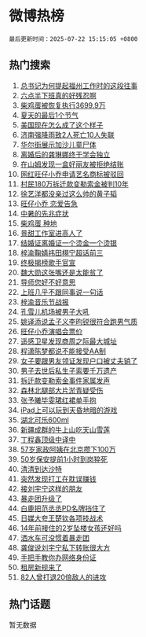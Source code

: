 # 微博热榜

`最后更新时间：2025-07-22 15:15:05 +0800`

## 热门搜索

1. [总书记为何提起福州工作时的这段往事](https://m.weibo.cn/search?containerid=100103type%3D1%26t%3D10%26q%3D%23%E6%80%BB%E4%B9%A6%E8%AE%B0%E4%B8%BA%E4%BD%95%E6%8F%90%E8%B5%B7%E7%A6%8F%E5%B7%9E%E5%B7%A5%E4%BD%9C%E6%97%B6%E7%9A%84%E8%BF%99%E6%AE%B5%E5%BE%80%E4%BA%8B%23&stream_entry_id=51&isnewpage=1&extparam=seat%3D1%26c_type%3D51%26pos%3D0%26cate%3D10103%26q%3D%2523%25E6%2580%25BB%25E4%25B9%25A6%25E8%25AE%25B0%25E4%25B8%25BA%25E4%25BD%2595%25E6%258F%2590%25E8%25B5%25B7%25E7%25A6%258F%25E5%25B7%259E%25E5%25B7%25A5%25E4%25BD%259C%25E6%2597%25B6%25E7%259A%2584%25E8%25BF%2599%25E6%25AE%25B5%25E5%25BE%2580%25E4%25BA%258B%2523%26dgr%3D0%26filter_type%3Drealtimehot%26stream_entry_id%3D51%26display_time%3D1753168504%26pre_seqid%3D1753168504279010475662)
1. [六点半下班真的好残忍啊](https://m.weibo.cn/search?containerid=100103type%3D1%26t%3D10%26q%3D%E5%85%AD%E7%82%B9%E5%8D%8A%E4%B8%8B%E7%8F%AD%E7%9C%9F%E7%9A%84%E5%A5%BD%E6%AE%8B%E5%BF%8D%E5%95%8A&stream_entry_id=31&isnewpage=1&extparam=seat%3D1%26c_type%3D31%26pos%3D0%26cate%3D5001%26q%3D%25E5%2585%25AD%25E7%2582%25B9%25E5%258D%258A%25E4%25B8%258B%25E7%258F%25AD%25E7%259C%259F%25E7%259A%2584%25E5%25A5%25BD%25E6%25AE%258B%25E5%25BF%258D%25E5%2595%258A%26dgr%3D0%26flag%3D2%26realpos%3D1%26stream_entry_id%3D31%26lcate%3D5001%26filter_type%3Drealtimehot%26band_rank%3D1%26display_time%3D1753168504%26pre_seqid%3D1753168504279010475662)
1. [柴鸡蛋被恢复执行3699.9万](https://m.weibo.cn/search?containerid=100103type%3D1%26t%3D10%26q%3D%23%E6%9F%B4%E9%B8%A1%E8%9B%8B%E8%A2%AB%E6%81%A2%E5%A4%8D%E6%89%A7%E8%A1%8C3699.9%E4%B8%87%23&stream_entry_id=31&isnewpage=1&extparam=seat%3D1%26c_type%3D31%26pos%3D1%26cate%3D5001%26q%3D%2523%25E6%259F%25B4%25E9%25B8%25A1%25E8%259B%258B%25E8%25A2%25AB%25E6%2581%25A2%25E5%25A4%258D%25E6%2589%25A7%25E8%25A1%258C3699.9%25E4%25B8%2587%2523%26dgr%3D0%26flag%3D2%26realpos%3D2%26stream_entry_id%3D31%26lcate%3D5001%26filter_type%3Drealtimehot%26band_rank%3D2%26display_time%3D1753168504%26pre_seqid%3D1753168504279010475662)
1. [夏天的最后1个节气](https://m.weibo.cn/search?containerid=100103type%3D1%26t%3D10%26q%3D%23%E5%A4%8F%E5%A4%A9%E7%9A%84%E6%9C%80%E5%90%8E1%E4%B8%AA%E8%8A%82%E6%B0%94%23&stream_entry_id=31&isnewpage=1&extparam=seat%3D1%26c_type%3D31%26pos%3D2%26cate%3D5001%26q%3D%2523%25E5%25A4%258F%25E5%25A4%25A9%25E7%259A%2584%25E6%259C%2580%25E5%2590%258E1%25E4%25B8%25AA%25E8%258A%2582%25E6%25B0%2594%2523%26dgr%3D0%26flag%3D0%26realpos%3D3%26stream_entry_id%3D31%26lcate%3D5001%26filter_type%3Drealtimehot%26band_rank%3D3%26display_time%3D1753168504%26pre_seqid%3D1753168504279010475662)
1. [美国现在怎么成了这个样子](https://m.weibo.cn/search?containerid=100103type%3D1%26t%3D10%26q%3D%E7%BE%8E%E5%9B%BD%E7%8E%B0%E5%9C%A8%E6%80%8E%E4%B9%88%E6%88%90%E4%BA%86%E8%BF%99%E4%B8%AA%E6%A0%B7%E5%AD%90&stream_entry_id=31&isnewpage=1&extparam=seat%3D1%26c_type%3D31%26pos%3D3%26cate%3D5001%26q%3D%25E7%25BE%258E%25E5%259B%25BD%25E7%258E%25B0%25E5%259C%25A8%25E6%2580%258E%25E4%25B9%2588%25E6%2588%2590%25E4%25BA%2586%25E8%25BF%2599%25E4%25B8%25AA%25E6%25A0%25B7%25E5%25AD%2590%26dgr%3D0%26flag%3D1%26realpos%3D4%26stream_entry_id%3D31%26lcate%3D5001%26filter_type%3Drealtimehot%26band_rank%3D4%26display_time%3D1753168504%26pre_seqid%3D1753168504279010475662)
1. [济南强降雨致2人死亡10人失联](https://m.weibo.cn/search?containerid=100103type%3D1%26t%3D10%26q%3D%23%E6%B5%8E%E5%8D%97%E5%BC%BA%E9%99%8D%E9%9B%A8%E8%87%B42%E4%BA%BA%E6%AD%BB%E4%BA%A110%E4%BA%BA%E5%A4%B1%E8%81%94%23&stream_entry_id=31&isnewpage=1&extparam=seat%3D1%26c_type%3D31%26pos%3D4%26cate%3D5001%26q%3D%2523%25E6%25B5%258E%25E5%258D%2597%25E5%25BC%25BA%25E9%2599%258D%25E9%259B%25A8%25E8%2587%25B42%25E4%25BA%25BA%25E6%25AD%25BB%25E4%25BA%25A110%25E4%25BA%25BA%25E5%25A4%25B1%25E8%2581%2594%2523%26dgr%3D0%26flag%3D0%26realpos%3D5%26stream_entry_id%3D31%26lcate%3D5001%26filter_type%3Drealtimehot%26band_rank%3D5%26display_time%3D1753168504%26pre_seqid%3D1753168504279010475662)
1. [华尔街展示加沙儿童尸体](https://m.weibo.cn/search?containerid=100103type%3D1%26t%3D10%26q%3D%E5%8D%8E%E5%B0%94%E8%A1%97%E5%B1%95%E7%A4%BA%E5%8A%A0%E6%B2%99%E5%84%BF%E7%AB%A5%E5%B0%B8%E4%BD%93&stream_entry_id=31&isnewpage=1&extparam=seat%3D1%26c_type%3D31%26pos%3D5%26cate%3D5001%26q%3D%25E5%258D%258E%25E5%25B0%2594%25E8%25A1%2597%25E5%25B1%2595%25E7%25A4%25BA%25E5%258A%25A0%25E6%25B2%2599%25E5%2584%25BF%25E7%25AB%25A5%25E5%25B0%25B8%25E4%25BD%2593%26dgr%3D0%26flag%3D1%26realpos%3D6%26stream_entry_id%3D31%26lcate%3D5001%26filter_type%3Drealtimehot%26band_rank%3D6%26display_time%3D1753168504%26pre_seqid%3D1753168504279010475662)
1. [离婚后的龚琳娜终于学会独立](https://m.weibo.cn/search?containerid=100103type%3D1%26t%3D10%26q%3D%23%E7%A6%BB%E5%A9%9A%E5%90%8E%E7%9A%84%E9%BE%9A%E7%90%B3%E5%A8%9C%E7%BB%88%E4%BA%8E%E5%AD%A6%E4%BC%9A%E7%8B%AC%E7%AB%8B%23&stream_entry_id=31&isnewpage=1&extparam=seat%3D1%26c_type%3D31%26pos%3D6%26cate%3D5001%26q%3D%2523%25E7%25A6%25BB%25E5%25A9%259A%25E5%2590%258E%25E7%259A%2584%25E9%25BE%259A%25E7%2590%25B3%25E5%25A8%259C%25E7%25BB%2588%25E4%25BA%258E%25E5%25AD%25A6%25E4%25BC%259A%25E7%258B%25AC%25E7%25AB%258B%2523%26dgr%3D0%26flag%3D1%26realpos%3D7%26stream_entry_id%3D31%26lcate%3D5001%26filter_type%3Drealtimehot%26band_rank%3D7%26display_time%3D1753168504%26pre_seqid%3D1753168504279010475662)
1. [在山姆发现一盒好丽友被拒绝结账](https://m.weibo.cn/search?containerid=100103type%3D1%26t%3D10%26q%3D%23%E5%9C%A8%E5%B1%B1%E5%A7%86%E5%8F%91%E7%8E%B0%E4%B8%80%E7%9B%92%E5%A5%BD%E4%B8%BD%E5%8F%8B%E8%A2%AB%E6%8B%92%E7%BB%9D%E7%BB%93%E8%B4%A6%23&stream_entry_id=31&isnewpage=1&extparam=seat%3D1%26c_type%3D31%26pos%3D7%26cate%3D5001%26q%3D%2523%25E5%259C%25A8%25E5%25B1%25B1%25E5%25A7%2586%25E5%258F%2591%25E7%258E%25B0%25E4%25B8%2580%25E7%259B%2592%25E5%25A5%25BD%25E4%25B8%25BD%25E5%258F%258B%25E8%25A2%25AB%25E6%258B%2592%25E7%25BB%259D%25E7%25BB%2593%25E8%25B4%25A6%2523%26dgr%3D0%26flag%3D2%26realpos%3D8%26stream_entry_id%3D31%26lcate%3D5001%26filter_type%3Drealtimehot%26band_rank%3D8%26display_time%3D1753168504%26pre_seqid%3D1753168504279010475662)
1. [网红旺仔小乔申请艺名商标被驳回](https://m.weibo.cn/search?containerid=100103type%3D1%26t%3D10%26q%3D%23%E7%BD%91%E7%BA%A2%E6%97%BA%E4%BB%94%E5%B0%8F%E4%B9%94%E7%94%B3%E8%AF%B7%E8%89%BA%E5%90%8D%E5%95%86%E6%A0%87%E8%A2%AB%E9%A9%B3%E5%9B%9E%23&stream_entry_id=31&isnewpage=1&extparam=seat%3D1%26c_type%3D31%26pos%3D8%26cate%3D5001%26q%3D%2523%25E7%25BD%2591%25E7%25BA%25A2%25E6%2597%25BA%25E4%25BB%2594%25E5%25B0%258F%25E4%25B9%2594%25E7%2594%25B3%25E8%25AF%25B7%25E8%2589%25BA%25E5%2590%258D%25E5%2595%2586%25E6%25A0%2587%25E8%25A2%25AB%25E9%25A9%25B3%25E5%259B%259E%2523%26dgr%3D0%26flag%3D0%26realpos%3D9%26stream_entry_id%3D31%26lcate%3D5001%26filter_type%3Drealtimehot%26band_rank%3D9%26display_time%3D1753168504%26pre_seqid%3D1753168504279010475662)
1. [村民180万拆迁款变勒索金被判10年](https://m.weibo.cn/search?containerid=100103type%3D1%26t%3D10%26q%3D%23%E6%9D%91%E6%B0%91180%E4%B8%87%E6%8B%86%E8%BF%81%E6%AC%BE%E5%8F%98%E5%8B%92%E7%B4%A2%E9%87%91%E8%A2%AB%E5%88%A410%E5%B9%B4%23&stream_entry_id=31&isnewpage=1&extparam=seat%3D1%26c_type%3D31%26pos%3D9%26cate%3D5001%26q%3D%2523%25E6%259D%2591%25E6%25B0%2591180%25E4%25B8%2587%25E6%258B%2586%25E8%25BF%2581%25E6%25AC%25BE%25E5%258F%2598%25E5%258B%2592%25E7%25B4%25A2%25E9%2587%2591%25E8%25A2%25AB%25E5%2588%25A410%25E5%25B9%25B4%2523%26dgr%3D0%26flag%3D0%26realpos%3D10%26stream_entry_id%3D31%26lcate%3D5001%26filter_type%3Drealtimehot%26band_rank%3D10%26display_time%3D1753168504%26pre_seqid%3D1753168504279010475662)
1. [徐艺洋都没亲过这么帅的黄子韬](https://m.weibo.cn/search?containerid=100103type%3D1%26t%3D10%26q%3D%E5%BE%90%E8%89%BA%E6%B4%8B%E9%83%BD%E6%B2%A1%E4%BA%B2%E8%BF%87%E8%BF%99%E4%B9%88%E5%B8%85%E7%9A%84%E9%BB%84%E5%AD%90%E9%9F%AC&stream_entry_id=31&isnewpage=1&extparam=seat%3D1%26c_type%3D31%26pos%3D10%26cate%3D5001%26q%3D%25E5%25BE%2590%25E8%2589%25BA%25E6%25B4%258B%25E9%2583%25BD%25E6%25B2%25A1%25E4%25BA%25B2%25E8%25BF%2587%25E8%25BF%2599%25E4%25B9%2588%25E5%25B8%2585%25E7%259A%2584%25E9%25BB%2584%25E5%25AD%2590%25E9%259F%25AC%26dgr%3D0%26flag%3D2%26realpos%3D11%26stream_entry_id%3D31%26lcate%3D5001%26filter_type%3Drealtimehot%26band_rank%3D11%26display_time%3D1753168504%26pre_seqid%3D1753168504279010475662)
1. [旺仔小乔 恋爱告急](https://m.weibo.cn/search?containerid=100103type%3D1%26t%3D10%26q%3D%E6%97%BA%E4%BB%94%E5%B0%8F%E4%B9%94+%E6%81%8B%E7%88%B1%E5%91%8A%E6%80%A5&stream_entry_id=31&isnewpage=1&extparam=seat%3D1%26c_type%3D31%26pos%3D11%26cate%3D5001%26q%3D%25E6%2597%25BA%25E4%25BB%2594%25E5%25B0%258F%25E4%25B9%2594%2520%25E6%2581%258B%25E7%2588%25B1%25E5%2591%258A%25E6%2580%25A5%26dgr%3D0%26flag%3D1%26realpos%3D12%26stream_entry_id%3D31%26lcate%3D5001%26filter_type%3Drealtimehot%26band_rank%3D12%26display_time%3D1753168504%26pre_seqid%3D1753168504279010475662)
1. [中暑的先兆症状](https://m.weibo.cn/search?containerid=100103type%3D1%26t%3D10%26q%3D%23%E4%B8%AD%E6%9A%91%E7%9A%84%E5%85%88%E5%85%86%E7%97%87%E7%8A%B6%23&stream_entry_id=31&isnewpage=1&extparam=seat%3D1%26c_type%3D31%26pos%3D12%26cate%3D5001%26q%3D%2523%25E4%25B8%25AD%25E6%259A%2591%25E7%259A%2584%25E5%2585%2588%25E5%2585%2586%25E7%2597%2587%25E7%258A%25B6%2523%26dgr%3D0%26flag%3D0%26realpos%3D13%26stream_entry_id%3D31%26lcate%3D5001%26filter_type%3Drealtimehot%26band_rank%3D13%26display_time%3D1753168504%26pre_seqid%3D1753168504279010475662)
1. [柴鸡蛋 种地](https://m.weibo.cn/search?containerid=100103type%3D1%26t%3D10%26q%3D%E6%9F%B4%E9%B8%A1%E8%9B%8B+%E7%A7%8D%E5%9C%B0&stream_entry_id=31&isnewpage=1&extparam=seat%3D1%26c_type%3D31%26pos%3D13%26cate%3D5001%26q%3D%25E6%259F%25B4%25E9%25B8%25A1%25E8%259B%258B%2520%25E7%25A7%258D%25E5%259C%25B0%26dgr%3D0%26flag%3D1%26realpos%3D14%26stream_entry_id%3D31%26lcate%3D5001%26filter_type%3Drealtimehot%26band_rank%3D14%26display_time%3D1753168504%26pre_seqid%3D1753168504279010475662)
1. [景甜工作室进高人了](https://m.weibo.cn/search?containerid=100103type%3D1%26t%3D10%26q%3D%E6%99%AF%E7%94%9C%E5%B7%A5%E4%BD%9C%E5%AE%A4%E8%BF%9B%E9%AB%98%E4%BA%BA%E4%BA%86&stream_entry_id=31&isnewpage=1&extparam=seat%3D1%26c_type%3D31%26pos%3D14%26cate%3D5001%26q%3D%25E6%2599%25AF%25E7%2594%259C%25E5%25B7%25A5%25E4%25BD%259C%25E5%25AE%25A4%25E8%25BF%259B%25E9%25AB%2598%25E4%25BA%25BA%25E4%25BA%2586%26dgr%3D0%26flag%3D0%26realpos%3D15%26stream_entry_id%3D31%26lcate%3D5001%26filter_type%3Drealtimehot%26band_rank%3D15%26display_time%3D1753168504%26pre_seqid%3D1753168504279010475662)
1. [结婚证离婚证一个烫金一个烫银](https://m.weibo.cn/search?containerid=100103type%3D1%26t%3D10%26q%3D%23%E7%BB%93%E5%A9%9A%E8%AF%81%E7%A6%BB%E5%A9%9A%E8%AF%81%E4%B8%80%E4%B8%AA%E7%83%AB%E9%87%91%E4%B8%80%E4%B8%AA%E7%83%AB%E9%93%B6%23&stream_entry_id=31&isnewpage=1&extparam=seat%3D1%26c_type%3D31%26pos%3D15%26cate%3D5001%26q%3D%2523%25E7%25BB%2593%25E5%25A9%259A%25E8%25AF%2581%25E7%25A6%25BB%25E5%25A9%259A%25E8%25AF%2581%25E4%25B8%2580%25E4%25B8%25AA%25E7%2583%25AB%25E9%2587%2591%25E4%25B8%2580%25E4%25B8%25AA%25E7%2583%25AB%25E9%2593%25B6%2523%26dgr%3D0%26flag%3D0%26realpos%3D16%26stream_entry_id%3D31%26lcate%3D5001%26filter_type%3Drealtimehot%26band_rank%3D16%26display_time%3D1753168504%26pre_seqid%3D1753168504279010475662)
1. [梓渝鞠婧祎田栩宁超话前三](https://m.weibo.cn/search?containerid=100103type%3D1%26t%3D10%26q%3D%23%E6%A2%93%E6%B8%9D%E9%9E%A0%E5%A9%A7%E7%A5%8E%E7%94%B0%E6%A0%A9%E5%AE%81%E8%B6%85%E8%AF%9D%E5%89%8D%E4%B8%89%23&stream_entry_id=31&isnewpage=1&extparam=seat%3D1%26c_type%3D31%26pos%3D16%26cate%3D5001%26q%3D%2523%25E6%25A2%2593%25E6%25B8%259D%25E9%259E%25A0%25E5%25A9%25A7%25E7%25A5%258E%25E7%2594%25B0%25E6%25A0%25A9%25E5%25AE%2581%25E8%25B6%2585%25E8%25AF%259D%25E5%2589%258D%25E4%25B8%2589%2523%26dgr%3D0%26flag%3D0%26realpos%3D17%26stream_entry_id%3D31%26lcate%3D5001%26filter_type%3Drealtimehot%26band_rank%3D17%26display_time%3D1753168504%26pre_seqid%3D1753168504279010475662)
1. [终极揭榜歌手官宣](https://m.weibo.cn/search?containerid=100103type%3D1%26t%3D10%26q%3D%23%E7%BB%88%E6%9E%81%E6%8F%AD%E6%A6%9C%E6%AD%8C%E6%89%8B%E5%AE%98%E5%AE%A3%23&stream_entry_id=31&isnewpage=1&extparam=seat%3D1%26c_type%3D31%26pos%3D17%26cate%3D5001%26q%3D%2523%25E7%25BB%2588%25E6%259E%2581%25E6%258F%25AD%25E6%25A6%259C%25E6%25AD%258C%25E6%2589%258B%25E5%25AE%2598%25E5%25AE%25A3%2523%26dgr%3D0%26flag%3D0%26realpos%3D18%26stream_entry_id%3D31%26lcate%3D5001%26filter_type%3Drealtimehot%26band_rank%3D18%26display_time%3D1753168504%26pre_seqid%3D1753168504279010475662)
1. [魏大勋这张嘴还是太能贫了](https://m.weibo.cn/search?containerid=100103type%3D1%26t%3D10%26q%3D%E9%AD%8F%E5%A4%A7%E5%8B%8B%E8%BF%99%E5%BC%A0%E5%98%B4%E8%BF%98%E6%98%AF%E5%A4%AA%E8%83%BD%E8%B4%AB%E4%BA%86&stream_entry_id=31&isnewpage=1&extparam=seat%3D1%26c_type%3D31%26pos%3D18%26cate%3D5001%26q%3D%25E9%25AD%258F%25E5%25A4%25A7%25E5%258B%258B%25E8%25BF%2599%25E5%25BC%25A0%25E5%2598%25B4%25E8%25BF%2598%25E6%2598%25AF%25E5%25A4%25AA%25E8%2583%25BD%25E8%25B4%25AB%25E4%25BA%2586%26dgr%3D0%26flag%3D1%26realpos%3D19%26stream_entry_id%3D31%26lcate%3D5001%26filter_type%3Drealtimehot%26band_rank%3D19%26display_time%3D1753168504%26pre_seqid%3D1753168504279010475662)
1. [导师您好不好意思](https://m.weibo.cn/search?containerid=100103type%3D1%26t%3D10%26q%3D%E5%AF%BC%E5%B8%88%E6%82%A8%E5%A5%BD%E4%B8%8D%E5%A5%BD%E6%84%8F%E6%80%9D&stream_entry_id=31&isnewpage=1&extparam=seat%3D1%26c_type%3D31%26pos%3D19%26cate%3D5001%26q%3D%25E5%25AF%25BC%25E5%25B8%2588%25E6%2582%25A8%25E5%25A5%25BD%25E4%25B8%258D%25E5%25A5%25BD%25E6%2584%258F%25E6%2580%259D%26dgr%3D0%26flag%3D1%26realpos%3D20%26stream_entry_id%3D31%26lcate%3D5001%26filter_type%3Drealtimehot%26band_rank%3D20%26display_time%3D1753168504%26pre_seqid%3D1753168504279010475662)
1. [上班几乎不跟同事说一句话](https://m.weibo.cn/search?containerid=100103type%3D1%26t%3D10%26q%3D%E4%B8%8A%E7%8F%AD%E5%87%A0%E4%B9%8E%E4%B8%8D%E8%B7%9F%E5%90%8C%E4%BA%8B%E8%AF%B4%E4%B8%80%E5%8F%A5%E8%AF%9D&stream_entry_id=31&isnewpage=1&extparam=seat%3D1%26c_type%3D31%26pos%3D20%26cate%3D5001%26q%3D%25E4%25B8%258A%25E7%258F%25AD%25E5%2587%25A0%25E4%25B9%258E%25E4%25B8%258D%25E8%25B7%259F%25E5%2590%258C%25E4%25BA%258B%25E8%25AF%25B4%25E4%25B8%2580%25E5%258F%25A5%25E8%25AF%259D%26dgr%3D0%26flag%3D0%26realpos%3D21%26stream_entry_id%3D31%26lcate%3D5001%26filter_type%3Drealtimehot%26band_rank%3D21%26display_time%3D1753168504%26pre_seqid%3D1753168504279010475662)
1. [梓渝音乐节战报](https://m.weibo.cn/search?containerid=100103type%3D1%26t%3D10%26q%3D%23%E6%A2%93%E6%B8%9D%E9%9F%B3%E4%B9%90%E8%8A%82%E6%88%98%E6%8A%A5%23&stream_entry_id=31&isnewpage=1&extparam=seat%3D1%26c_type%3D31%26pos%3D21%26cate%3D5001%26q%3D%2523%25E6%25A2%2593%25E6%25B8%259D%25E9%259F%25B3%25E4%25B9%2590%25E8%258A%2582%25E6%2588%2598%25E6%258A%25A5%2523%26dgr%3D0%26flag%3D1%26realpos%3D22%26stream_entry_id%3D31%26lcate%3D5001%26filter_type%3Drealtimehot%26band_rank%3D22%26display_time%3D1753168504%26pre_seqid%3D1753168504279010475662)
1. [孔雪儿机场被男子大吼](https://m.weibo.cn/search?containerid=100103type%3D1%26t%3D10%26q%3D%E5%AD%94%E9%9B%AA%E5%84%BF%E6%9C%BA%E5%9C%BA%E8%A2%AB%E7%94%B7%E5%AD%90%E5%A4%A7%E5%90%BC&stream_entry_id=31&isnewpage=1&extparam=seat%3D1%26c_type%3D31%26pos%3D22%26cate%3D5001%26q%3D%25E5%25AD%2594%25E9%259B%25AA%25E5%2584%25BF%25E6%259C%25BA%25E5%259C%25BA%25E8%25A2%25AB%25E7%2594%25B7%25E5%25AD%2590%25E5%25A4%25A7%25E5%2590%25BC%26dgr%3D0%26flag%3D0%26realpos%3D23%26stream_entry_id%3D31%26lcate%3D5001%26filter_type%3Drealtimehot%26band_rank%3D23%26display_time%3D1753168504%26pre_seqid%3D1753168504279010475662)
1. [姚译添说孟子义李昀锐很符合跑男气质](https://m.weibo.cn/search?containerid=100103type%3D1%26t%3D10%26q%3D%E5%A7%9A%E8%AF%91%E6%B7%BB%E8%AF%B4%E5%AD%9F%E5%AD%90%E4%B9%89%E6%9D%8E%E6%98%80%E9%94%90%E5%BE%88%E7%AC%A6%E5%90%88%E8%B7%91%E7%94%B7%E6%B0%94%E8%B4%A8&stream_entry_id=31&isnewpage=1&extparam=seat%3D1%26c_type%3D31%26pos%3D23%26cate%3D5001%26q%3D%25E5%25A7%259A%25E8%25AF%2591%25E6%25B7%25BB%25E8%25AF%25B4%25E5%25AD%259F%25E5%25AD%2590%25E4%25B9%2589%25E6%259D%258E%25E6%2598%2580%25E9%2594%2590%25E5%25BE%2588%25E7%25AC%25A6%25E5%2590%2588%25E8%25B7%2591%25E7%2594%25B7%25E6%25B0%2594%25E8%25B4%25A8%26dgr%3D0%26flag%3D1%26realpos%3D24%26stream_entry_id%3D31%26lcate%3D5001%26filter_type%3Drealtimehot%26band_rank%3D24%26display_time%3D1753168504%26pre_seqid%3D1753168504279010475662)
1. [旺仔小乔演唱会票价](https://m.weibo.cn/search?containerid=100103type%3D1%26t%3D10%26q%3D%E6%97%BA%E4%BB%94%E5%B0%8F%E4%B9%94%E6%BC%94%E5%94%B1%E4%BC%9A%E7%A5%A8%E4%BB%B7&stream_entry_id=31&isnewpage=1&extparam=seat%3D1%26c_type%3D31%26pos%3D24%26cate%3D5001%26q%3D%25E6%2597%25BA%25E4%25BB%2594%25E5%25B0%258F%25E4%25B9%2594%25E6%25BC%2594%25E5%2594%25B1%25E4%25BC%259A%25E7%25A5%25A8%25E4%25BB%25B7%26dgr%3D0%26flag%3D1%26realpos%3D25%26stream_entry_id%3D31%26lcate%3D5001%26filter_type%3Drealtimehot%26band_rank%3D25%26display_time%3D1753168504%26pre_seqid%3D1753168504279010475662)
1. [遥感卫星发现商周之际最大城址](https://m.weibo.cn/search?containerid=100103type%3D1%26t%3D10%26q%3D%23%E9%81%A5%E6%84%9F%E5%8D%AB%E6%98%9F%E5%8F%91%E7%8E%B0%E5%95%86%E5%91%A8%E4%B9%8B%E9%99%85%E6%9C%80%E5%A4%A7%E5%9F%8E%E5%9D%80%23&stream_entry_id=31&isnewpage=1&extparam=seat%3D1%26c_type%3D31%26pos%3D25%26cate%3D5001%26q%3D%2523%25E9%2581%25A5%25E6%2584%259F%25E5%258D%25AB%25E6%2598%259F%25E5%258F%2591%25E7%258E%25B0%25E5%2595%2586%25E5%2591%25A8%25E4%25B9%258B%25E9%2599%2585%25E6%259C%2580%25E5%25A4%25A7%25E5%259F%258E%25E5%259D%2580%2523%26dgr%3D0%26flag%3D1%26realpos%3D26%26stream_entry_id%3D31%26lcate%3D5001%26filter_type%3Drealtimehot%26band_rank%3D26%26display_time%3D1753168504%26pre_seqid%3D1753168504279010475662)
1. [程潇陈梦都说不能接受AA制](https://m.weibo.cn/search?containerid=100103type%3D1%26t%3D10%26q%3D%E7%A8%8B%E6%BD%87%E9%99%88%E6%A2%A6%E9%83%BD%E8%AF%B4%E4%B8%8D%E8%83%BD%E6%8E%A5%E5%8F%97AA%E5%88%B6&stream_entry_id=31&isnewpage=1&extparam=seat%3D1%26c_type%3D31%26pos%3D26%26cate%3D5001%26q%3D%25E7%25A8%258B%25E6%25BD%2587%25E9%2599%2588%25E6%25A2%25A6%25E9%2583%25BD%25E8%25AF%25B4%25E4%25B8%258D%25E8%2583%25BD%25E6%258E%25A5%25E5%258F%2597AA%25E5%2588%25B6%26dgr%3D0%26flag%3D1%26realpos%3D27%26stream_entry_id%3D31%26lcate%3D5001%26filter_type%3Drealtimehot%26band_rank%3D27%26display_time%3D1753168504%26pre_seqid%3D1753168504279010475662)
1. [女子要跟男友领证发现户口被丈夫销了](https://m.weibo.cn/search?containerid=100103type%3D1%26t%3D10%26q%3D%23%E5%A5%B3%E5%AD%90%E8%A6%81%E8%B7%9F%E7%94%B7%E5%8F%8B%E9%A2%86%E8%AF%81%E5%8F%91%E7%8E%B0%E6%88%B7%E5%8F%A3%E8%A2%AB%E4%B8%88%E5%A4%AB%E9%94%80%E4%BA%86%23&stream_entry_id=31&isnewpage=1&extparam=seat%3D1%26c_type%3D31%26pos%3D27%26cate%3D5001%26q%3D%2523%25E5%25A5%25B3%25E5%25AD%2590%25E8%25A6%2581%25E8%25B7%259F%25E7%2594%25B7%25E5%258F%258B%25E9%25A2%2586%25E8%25AF%2581%25E5%258F%2591%25E7%258E%25B0%25E6%2588%25B7%25E5%258F%25A3%25E8%25A2%25AB%25E4%25B8%2588%25E5%25A4%25AB%25E9%2594%2580%25E4%25BA%2586%2523%26dgr%3D0%26flag%3D0%26realpos%3D28%26stream_entry_id%3D31%26lcate%3D5001%26filter_type%3Drealtimehot%26band_rank%3D28%26display_time%3D1753168504%26pre_seqid%3D1753168504279010475662)
1. [男子去世后私生子索要千万遗产](https://m.weibo.cn/search?containerid=100103type%3D1%26t%3D10%26q%3D%23%E7%94%B7%E5%AD%90%E5%8E%BB%E4%B8%96%E5%90%8E%E7%A7%81%E7%94%9F%E5%AD%90%E7%B4%A2%E8%A6%81%E5%8D%83%E4%B8%87%E9%81%97%E4%BA%A7%23&stream_entry_id=31&isnewpage=1&extparam=seat%3D1%26c_type%3D31%26pos%3D28%26cate%3D5001%26q%3D%2523%25E7%2594%25B7%25E5%25AD%2590%25E5%258E%25BB%25E4%25B8%2596%25E5%2590%258E%25E7%25A7%2581%25E7%2594%259F%25E5%25AD%2590%25E7%25B4%25A2%25E8%25A6%2581%25E5%258D%2583%25E4%25B8%2587%25E9%2581%2597%25E4%25BA%25A7%2523%26dgr%3D0%26flag%3D0%26realpos%3D29%26stream_entry_id%3D31%26lcate%3D5001%26filter_type%3Drealtimehot%26band_rank%3D29%26display_time%3D1753168504%26pre_seqid%3D1753168504279010475662)
1. [拆迁款变勒索金事件家属发声](https://m.weibo.cn/search?containerid=100103type%3D1%26t%3D10%26q%3D%23%E6%8B%86%E8%BF%81%E6%AC%BE%E5%8F%98%E5%8B%92%E7%B4%A2%E9%87%91%E4%BA%8B%E4%BB%B6%E5%AE%B6%E5%B1%9E%E5%8F%91%E5%A3%B0%23&stream_entry_id=31&isnewpage=1&extparam=seat%3D1%26c_type%3D31%26pos%3D29%26cate%3D5001%26q%3D%2523%25E6%258B%2586%25E8%25BF%2581%25E6%25AC%25BE%25E5%258F%2598%25E5%258B%2592%25E7%25B4%25A2%25E9%2587%2591%25E4%25BA%258B%25E4%25BB%25B6%25E5%25AE%25B6%25E5%25B1%259E%25E5%258F%2591%25E5%25A3%25B0%2523%26dgr%3D0%26flag%3D1%26realpos%3D30%26stream_entry_id%3D31%26lcate%3D5001%26filter_type%3Drealtimehot%26band_rank%3D30%26display_time%3D1753168504%26pre_seqid%3D1753168504279010475662)
1. [森林北腿部大片淤青疑受伤](https://m.weibo.cn/search?containerid=100103type%3D1%26t%3D10%26q%3D%23%E6%A3%AE%E6%9E%97%E5%8C%97%E8%85%BF%E9%83%A8%E5%A4%A7%E7%89%87%E6%B7%A4%E9%9D%92%E7%96%91%E5%8F%97%E4%BC%A4%23&stream_entry_id=31&isnewpage=1&extparam=seat%3D1%26c_type%3D31%26pos%3D30%26cate%3D5001%26q%3D%2523%25E6%25A3%25AE%25E6%259E%2597%25E5%258C%2597%25E8%2585%25BF%25E9%2583%25A8%25E5%25A4%25A7%25E7%2589%2587%25E6%25B7%25A4%25E9%259D%2592%25E7%2596%2591%25E5%258F%2597%25E4%25BC%25A4%2523%26dgr%3D0%26flag%3D1%26realpos%3D31%26stream_entry_id%3D31%26lcate%3D5001%26filter_type%3Drealtimehot%26band_rank%3D31%26display_time%3D1753168504%26pre_seqid%3D1753168504279010475662)
1. [张予曦毕雯珺红裙单手抱](https://m.weibo.cn/search?containerid=100103type%3D1%26t%3D10%26q%3D%23%E5%BC%A0%E4%BA%88%E6%9B%A6%E6%AF%95%E9%9B%AF%E7%8F%BA%E7%BA%A2%E8%A3%99%E5%8D%95%E6%89%8B%E6%8A%B1%23&stream_entry_id=31&isnewpage=1&extparam=seat%3D1%26c_type%3D31%26pos%3D31%26cate%3D5001%26q%3D%2523%25E5%25BC%25A0%25E4%25BA%2588%25E6%259B%25A6%25E6%25AF%2595%25E9%259B%25AF%25E7%258F%25BA%25E7%25BA%25A2%25E8%25A3%2599%25E5%258D%2595%25E6%2589%258B%25E6%258A%25B1%2523%26dgr%3D0%26flag%3D1%26realpos%3D32%26stream_entry_id%3D31%26lcate%3D5001%26filter_type%3Drealtimehot%26band_rank%3D32%26display_time%3D1753168504%26pre_seqid%3D1753168504279010475662)
1. [iPad上可以玩到天昏地暗的游戏](https://m.weibo.cn/search?containerid=100103type%3D1%26t%3D10%26q%3DiPad%E4%B8%8A%E5%8F%AF%E4%BB%A5%E7%8E%A9%E5%88%B0%E5%A4%A9%E6%98%8F%E5%9C%B0%E6%9A%97%E7%9A%84%E6%B8%B8%E6%88%8F&stream_entry_id=31&isnewpage=1&extparam=seat%3D1%26c_type%3D31%26pos%3D32%26cate%3D5001%26q%3DiPad%25E4%25B8%258A%25E5%258F%25AF%25E4%25BB%25A5%25E7%258E%25A9%25E5%2588%25B0%25E5%25A4%25A9%25E6%2598%258F%25E5%259C%25B0%25E6%259A%2597%25E7%259A%2584%25E6%25B8%25B8%25E6%2588%258F%26dgr%3D0%26flag%3D1%26realpos%3D33%26stream_entry_id%3D31%26lcate%3D5001%26filter_type%3Drealtimehot%26band_rank%3D33%26display_time%3D1753168504%26pre_seqid%3D1753168504279010475662)
1. [湖北可乐600ml](https://m.weibo.cn/search?containerid=100103type%3D1%26t%3D10%26q%3D%E6%B9%96%E5%8C%97%E5%8F%AF%E4%B9%90600ml&stream_entry_id=31&isnewpage=1&extparam=seat%3D1%26c_type%3D31%26pos%3D33%26cate%3D5001%26q%3D%25E6%25B9%2596%25E5%258C%2597%25E5%258F%25AF%25E4%25B9%2590600ml%26dgr%3D0%26flag%3D1%26realpos%3D34%26stream_entry_id%3D31%26lcate%3D5001%26filter_type%3Drealtimehot%26band_rank%3D34%26display_time%3D1753168504%26pre_seqid%3D1753168504279010475662)
1. [新疆成群的牛上山吃天山雪莲](https://m.weibo.cn/search?containerid=100103type%3D1%26t%3D10%26q%3D%23%E6%96%B0%E7%96%86%E6%88%90%E7%BE%A4%E7%9A%84%E7%89%9B%E4%B8%8A%E5%B1%B1%E5%90%83%E5%A4%A9%E5%B1%B1%E9%9B%AA%E8%8E%B2%23&stream_entry_id=31&isnewpage=1&extparam=seat%3D1%26c_type%3D31%26pos%3D34%26cate%3D5001%26q%3D%2523%25E6%2596%25B0%25E7%2596%2586%25E6%2588%2590%25E7%25BE%25A4%25E7%259A%2584%25E7%2589%259B%25E4%25B8%258A%25E5%25B1%25B1%25E5%2590%2583%25E5%25A4%25A9%25E5%25B1%25B1%25E9%259B%25AA%25E8%258E%25B2%2523%26dgr%3D0%26flag%3D1%26realpos%3D35%26stream_entry_id%3D31%26lcate%3D5001%26filter_type%3Drealtimehot%26band_rank%3D35%26display_time%3D1753168504%26pre_seqid%3D1753168504279010475662)
1. [丁程鑫顶级中译中](https://m.weibo.cn/search?containerid=100103type%3D1%26t%3D10%26q%3D%23%E4%B8%81%E7%A8%8B%E9%91%AB%E9%A1%B6%E7%BA%A7%E4%B8%AD%E8%AF%91%E4%B8%AD%23&stream_entry_id=31&isnewpage=1&extparam=seat%3D1%26c_type%3D31%26pos%3D35%26cate%3D5001%26q%3D%2523%25E4%25B8%2581%25E7%25A8%258B%25E9%2591%25AB%25E9%25A1%25B6%25E7%25BA%25A7%25E4%25B8%25AD%25E8%25AF%2591%25E4%25B8%25AD%2523%26dgr%3D0%26flag%3D1%26realpos%3D36%26stream_entry_id%3D31%26lcate%3D5001%26filter_type%3Drealtimehot%26band_rank%3D36%26display_time%3D1753168504%26pre_seqid%3D1753168504279010475662)
1. [57岁家政阿姨在北京攒下100万](https://m.weibo.cn/search?containerid=100103type%3D1%26t%3D10%26q%3D%2357%E5%B2%81%E5%AE%B6%E6%94%BF%E9%98%BF%E5%A7%A8%E5%9C%A8%E5%8C%97%E4%BA%AC%E6%94%92%E4%B8%8B100%E4%B8%87%23&stream_entry_id=31&isnewpage=1&extparam=seat%3D1%26c_type%3D31%26pos%3D36%26cate%3D5001%26q%3D%252357%25E5%25B2%2581%25E5%25AE%25B6%25E6%2594%25BF%25E9%2598%25BF%25E5%25A7%25A8%25E5%259C%25A8%25E5%258C%2597%25E4%25BA%25AC%25E6%2594%2592%25E4%25B8%258B100%25E4%25B8%2587%2523%26dgr%3D0%26flag%3D0%26realpos%3D37%26stream_entry_id%3D31%26lcate%3D5001%26filter_type%3Drealtimehot%26band_rank%3D37%26display_time%3D1753168504%26pre_seqid%3D1753168504279010475662)
1. [50岁保安提前1小时到岗猝死](https://m.weibo.cn/search?containerid=100103type%3D1%26t%3D10%26q%3D%2350%E5%B2%81%E4%BF%9D%E5%AE%89%E6%8F%90%E5%89%8D1%E5%B0%8F%E6%97%B6%E5%88%B0%E5%B2%97%E7%8C%9D%E6%AD%BB%23&stream_entry_id=31&isnewpage=1&extparam=seat%3D1%26c_type%3D31%26pos%3D37%26cate%3D5001%26q%3D%252350%25E5%25B2%2581%25E4%25BF%259D%25E5%25AE%2589%25E6%258F%2590%25E5%2589%258D1%25E5%25B0%258F%25E6%2597%25B6%25E5%2588%25B0%25E5%25B2%2597%25E7%258C%259D%25E6%25AD%25BB%2523%26dgr%3D0%26flag%3D1%26realpos%3D38%26stream_entry_id%3D31%26lcate%3D5001%26filter_type%3Drealtimehot%26band_rank%3D38%26display_time%3D1753168504%26pre_seqid%3D1753168504279010475662)
1. [清清到达沙特](https://m.weibo.cn/search?containerid=100103type%3D1%26t%3D10%26q%3D%E6%B8%85%E6%B8%85%E5%88%B0%E8%BE%BE%E6%B2%99%E7%89%B9&stream_entry_id=31&isnewpage=1&extparam=seat%3D1%26c_type%3D31%26pos%3D38%26cate%3D5001%26q%3D%25E6%25B8%2585%25E6%25B8%2585%25E5%2588%25B0%25E8%25BE%25BE%25E6%25B2%2599%25E7%2589%25B9%26dgr%3D0%26flag%3D1%26realpos%3D39%26stream_entry_id%3D31%26lcate%3D5001%26filter_type%3Drealtimehot%26band_rank%3D39%26display_time%3D1753168504%26pre_seqid%3D1753168504279010475662)
1. [突然发现打工在耽误赚钱](https://m.weibo.cn/search?containerid=100103type%3D1%26t%3D10%26q%3D%E7%AA%81%E7%84%B6%E5%8F%91%E7%8E%B0%E6%89%93%E5%B7%A5%E5%9C%A8%E8%80%BD%E8%AF%AF%E8%B5%9A%E9%92%B1&stream_entry_id=31&isnewpage=1&extparam=seat%3D1%26c_type%3D31%26pos%3D39%26cate%3D5001%26q%3D%25E7%25AA%2581%25E7%2584%25B6%25E5%258F%2591%25E7%258E%25B0%25E6%2589%2593%25E5%25B7%25A5%25E5%259C%25A8%25E8%2580%25BD%25E8%25AF%25AF%25E8%25B5%259A%25E9%2592%25B1%26dgr%3D0%26flag%3D1%26realpos%3D40%26stream_entry_id%3D31%26lcate%3D5001%26filter_type%3Drealtimehot%26band_rank%3D40%26display_time%3D1753168504%26pre_seqid%3D1753168504279010475662)
1. [接刘宇宁这样的朋友](https://m.weibo.cn/search?containerid=100103type%3D1%26t%3D10%26q%3D%E6%8E%A5%E5%88%98%E5%AE%87%E5%AE%81%E8%BF%99%E6%A0%B7%E7%9A%84%E6%9C%8B%E5%8F%8B&stream_entry_id=31&isnewpage=1&extparam=seat%3D1%26c_type%3D31%26pos%3D40%26cate%3D5001%26q%3D%25E6%258E%25A5%25E5%2588%2598%25E5%25AE%2587%25E5%25AE%2581%25E8%25BF%2599%25E6%25A0%25B7%25E7%259A%2584%25E6%259C%258B%25E5%258F%258B%26dgr%3D0%26flag%3D1%26realpos%3D41%26stream_entry_id%3D31%26lcate%3D5001%26filter_type%3Drealtimehot%26band_rank%3D41%26display_time%3D1753168504%26pre_seqid%3D1753168504279010475662)
1. [暴走团升级了](https://m.weibo.cn/search?containerid=100103type%3D1%26t%3D10%26q%3D%E6%9A%B4%E8%B5%B0%E5%9B%A2%E5%8D%87%E7%BA%A7%E4%BA%86&stream_entry_id=31&isnewpage=1&extparam=seat%3D1%26c_type%3D31%26pos%3D41%26cate%3D5001%26q%3D%25E6%259A%25B4%25E8%25B5%25B0%25E5%259B%25A2%25E5%258D%2587%25E7%25BA%25A7%25E4%25BA%2586%26dgr%3D0%26flag%3D1%26realpos%3D42%26stream_entry_id%3D31%26lcate%3D5001%26filter_type%3Drealtimehot%26band_rank%3D42%26display_time%3D1753168504%26pre_seqid%3D1753168504279010475662)
1. [白鹿把范丞丞PD名牌挡住了](https://m.weibo.cn/search?containerid=100103type%3D1%26t%3D10%26q%3D%E7%99%BD%E9%B9%BF%E6%8A%8A%E8%8C%83%E4%B8%9E%E4%B8%9EPD%E5%90%8D%E7%89%8C%E6%8C%A1%E4%BD%8F%E4%BA%86&stream_entry_id=31&isnewpage=1&extparam=seat%3D1%26c_type%3D31%26pos%3D42%26cate%3D5001%26q%3D%25E7%2599%25BD%25E9%25B9%25BF%25E6%258A%258A%25E8%258C%2583%25E4%25B8%259E%25E4%25B8%259EPD%25E5%2590%258D%25E7%2589%258C%25E6%258C%25A1%25E4%25BD%258F%25E4%25BA%2586%26dgr%3D0%26flag%3D1%26realpos%3D43%26stream_entry_id%3D31%26lcate%3D5001%26filter_type%3Drealtimehot%26band_rank%3D43%26display_time%3D1753168504%26pre_seqid%3D1753168504279010475662)
1. [日媒大夸王楚钦各项技战术](https://m.weibo.cn/search?containerid=100103type%3D1%26t%3D10%26q%3D%E6%97%A5%E5%AA%92%E5%A4%A7%E5%A4%B8%E7%8E%8B%E6%A5%9A%E9%92%A6%E5%90%84%E9%A1%B9%E6%8A%80%E6%88%98%E6%9C%AF&stream_entry_id=31&isnewpage=1&extparam=seat%3D1%26c_type%3D31%26pos%3D43%26cate%3D5001%26q%3D%25E6%2597%25A5%25E5%25AA%2592%25E5%25A4%25A7%25E5%25A4%25B8%25E7%258E%258B%25E6%25A5%259A%25E9%2592%25A6%25E5%2590%2584%25E9%25A1%25B9%25E6%258A%2580%25E6%2588%2598%25E6%259C%25AF%26dgr%3D0%26flag%3D1%26realpos%3D44%26stream_entry_id%3D31%26lcate%3D5001%26filter_type%3Drealtimehot%26band_rank%3D44%26display_time%3D1753168504%26pre_seqid%3D1753168504279010475662)
1. [14年前接住的2岁坠楼女孩还好吗](https://m.weibo.cn/search?containerid=100103type%3D1%26t%3D10%26q%3D%2314%E5%B9%B4%E5%89%8D%E6%8E%A5%E4%BD%8F%E7%9A%842%E5%B2%81%E5%9D%A0%E6%A5%BC%E5%A5%B3%E5%AD%A9%E8%BF%98%E5%A5%BD%E5%90%97%23&stream_entry_id=31&isnewpage=1&extparam=seat%3D1%26c_type%3D31%26pos%3D44%26cate%3D5001%26q%3D%252314%25E5%25B9%25B4%25E5%2589%258D%25E6%258E%25A5%25E4%25BD%258F%25E7%259A%25842%25E5%25B2%2581%25E5%259D%25A0%25E6%25A5%25BC%25E5%25A5%25B3%25E5%25AD%25A9%25E8%25BF%2598%25E5%25A5%25BD%25E5%2590%2597%2523%26dgr%3D0%26flag%3D0%26realpos%3D45%26stream_entry_id%3D31%26lcate%3D5001%26filter_type%3Drealtimehot%26band_rank%3D45%26display_time%3D1753168504%26pre_seqid%3D1753168504279010475662)
1. [洒水车可没惯着暴走团](https://m.weibo.cn/search?containerid=100103type%3D1%26t%3D10%26q%3D%E6%B4%92%E6%B0%B4%E8%BD%A6%E5%8F%AF%E6%B2%A1%E6%83%AF%E7%9D%80%E6%9A%B4%E8%B5%B0%E5%9B%A2&stream_entry_id=31&isnewpage=1&extparam=seat%3D1%26c_type%3D31%26pos%3D45%26cate%3D5001%26q%3D%25E6%25B4%2592%25E6%25B0%25B4%25E8%25BD%25A6%25E5%258F%25AF%25E6%25B2%25A1%25E6%2583%25AF%25E7%259D%2580%25E6%259A%25B4%25E8%25B5%25B0%25E5%259B%25A2%26dgr%3D0%26flag%3D0%26realpos%3D46%26stream_entry_id%3D31%26lcate%3D5001%26filter_type%3Drealtimehot%26band_rank%3D46%26display_time%3D1753168504%26pre_seqid%3D1753168504279010475662)
1. [龚俊说刘宇宁私下转账很大方](https://m.weibo.cn/search?containerid=100103type%3D1%26t%3D10%26q%3D%23%E9%BE%9A%E4%BF%8A%E8%AF%B4%E5%88%98%E5%AE%87%E5%AE%81%E7%A7%81%E4%B8%8B%E8%BD%AC%E8%B4%A6%E5%BE%88%E5%A4%A7%E6%96%B9%23&stream_entry_id=31&isnewpage=1&extparam=seat%3D1%26c_type%3D31%26pos%3D46%26cate%3D5001%26q%3D%2523%25E9%25BE%259A%25E4%25BF%258A%25E8%25AF%25B4%25E5%2588%2598%25E5%25AE%2587%25E5%25AE%2581%25E7%25A7%2581%25E4%25B8%258B%25E8%25BD%25AC%25E8%25B4%25A6%25E5%25BE%2588%25E5%25A4%25A7%25E6%2596%25B9%2523%26dgr%3D0%26flag%3D0%26realpos%3D47%26stream_entry_id%3D31%26lcate%3D5001%26filter_type%3Drealtimehot%26band_rank%3D47%26display_time%3D1753168504%26pre_seqid%3D1753168504279010475662)
1. [手把手教你办网络身份证](https://m.weibo.cn/search?containerid=100103type%3D1%26t%3D10%26q%3D%23%E6%89%8B%E6%8A%8A%E6%89%8B%E6%95%99%E4%BD%A0%E5%8A%9E%E7%BD%91%E7%BB%9C%E8%BA%AB%E4%BB%BD%E8%AF%81%23&stream_entry_id=31&isnewpage=1&extparam=seat%3D1%26c_type%3D31%26pos%3D47%26cate%3D5001%26q%3D%2523%25E6%2589%258B%25E6%258A%258A%25E6%2589%258B%25E6%2595%2599%25E4%25BD%25A0%25E5%258A%259E%25E7%25BD%2591%25E7%25BB%259C%25E8%25BA%25AB%25E4%25BB%25BD%25E8%25AF%2581%2523%26dgr%3D0%26flag%3D1%26realpos%3D48%26stream_entry_id%3D31%26lcate%3D5001%26filter_type%3Drealtimehot%26band_rank%3D48%26display_time%3D1753168504%26pre_seqid%3D1753168504279010475662)
1. [租房新规来了](https://m.weibo.cn/search?containerid=100103type%3D1%26t%3D10%26q%3D%23%E7%A7%9F%E6%88%BF%E6%96%B0%E8%A7%84%E6%9D%A5%E4%BA%86%23&stream_entry_id=31&isnewpage=1&extparam=seat%3D1%26c_type%3D31%26pos%3D48%26cate%3D5001%26q%3D%2523%25E7%25A7%259F%25E6%2588%25BF%25E6%2596%25B0%25E8%25A7%2584%25E6%259D%25A5%25E4%25BA%2586%2523%26dgr%3D0%26flag%3D1%26realpos%3D49%26stream_entry_id%3D31%26lcate%3D5001%26filter_type%3Drealtimehot%26band_rank%3D49%26display_time%3D1753168504%26pre_seqid%3D1753168504279010475662)
1. [82人曾打退20倍敌人的进攻](https://m.weibo.cn/search?containerid=100103type%3D1%26t%3D10%26q%3D%2382%E4%BA%BA%E6%9B%BE%E6%89%93%E9%80%8020%E5%80%8D%E6%95%8C%E4%BA%BA%E7%9A%84%E8%BF%9B%E6%94%BB%23&stream_entry_id=31&isnewpage=1&extparam=seat%3D1%26c_type%3D31%26pos%3D49%26cate%3D5001%26q%3D%252382%25E4%25BA%25BA%25E6%259B%25BE%25E6%2589%2593%25E9%2580%258020%25E5%2580%258D%25E6%2595%258C%25E4%25BA%25BA%25E7%259A%2584%25E8%25BF%259B%25E6%2594%25BB%2523%26dgr%3D0%26flag%3D1%26realpos%3D50%26stream_entry_id%3D31%26lcate%3D5001%26filter_type%3Drealtimehot%26band_rank%3D50%26display_time%3D1753168504%26pre_seqid%3D1753168504279010475662)

## 热门话题

暂无数据
